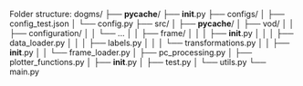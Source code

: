 Folder structure:
dogms/
├── __pycache__/
├── __init__.py
├── configs/
│   ├── config_test.json
│   └── config.py
├── src/
│   ├── __pycache__/
│   ├── vod/
│   │   ├── configuration/
│   │   └── ...
│   │   ├── frame/
│   │   │   ├── __init__.py
│   │   │   ├── data_loader.py
│   │   │   ├── labels.py
│   │   │   └── transformations.py
│   │   ├── __init__.py
│   │   └── frame_loader.py
│   ├── pc_processing.py
│   ├── plotter_functions.py
│   ├── __init__.py
│   ├── test.py
│   └── utils.py
└── main.py
